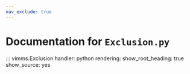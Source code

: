 ```yaml
---
nav_exclude: true
---
```

# Documentation for `Exclusion.py`

::: vimms.Exclusion
    handler: python
    rendering:
      show_root_heading: true
      show_source: yes